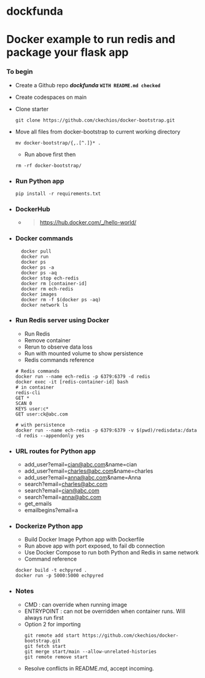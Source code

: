 # dockfunda
# Docker example to run redis and package your flask app


### To begin
- Create a Github repo ***dockfunda*** **`WITH README.md checked`**
- Create codespaces on main
- Clone starter
  ```
  git clone https://github.com/ckechios/docker-bootstrap.git
  ```
- Move all files from docker-bootstrap to current working directory
  ```
  mv docker-bootstrap/{,.[^.]}* .
  ```
  - Run above first then
  ```
  rm -rf docker-bootstrap/
  ```

- ### Run Python app
  ```
  pip install -r requirements.txt
  ```
- ### DockerHub
  - > https://hub.docker.com/_/hello-world/
- ### Docker commands
  ```
    docker pull
    docker run
    docker ps
    docker ps -a
    docker ps -aq
    docker stop ech-redis
    docker rm [container-id]
    docker rm ech-redis
    docker images
    docker rm -f $(docker ps -aq)
    docker network ls
  ```
- ### Run Redis server using Docker
  - Run Redis
  - Remove container
  - Rerun to observe data loss
  - Run with mounted volume to show persistence
  - Redis commands reference
  ```
  # Redis commands
  docker run --name ech-redis -p 6379:6379 -d redis
  docker exec -it [redis-container-id] bash
  # in container
  redis-cli
  GET *
  SCAN 0
  KEYS user:c*
  GET user:ck@abc.com    
  
  # with persistence
  docker run --name ech-redis -p 6379:6379 -v $(pwd)/redisdata:/data -d redis --appendonly yes

  ```
- ### URL routes for Python app
  - add_user?email=cian@abc.com&name=cian
  - add_user?email=charles@abc.com&name=charles
  - add_user?email=anna@abc.com&name=Anna
  - search?email=charles@abc.com
  - search?email=cian@abc.com
  - search?email=anna@abc.com
  - get_emails
  - emailbegins?email=a

- ### Dockerize Python app
  - Build Docker Image Python app with Dockerfile
  - Run above app with port exposed, to fail db connection
  - Use Docker Compose to run both Python and Redis in same network
  - Command reference
  ```
  docker build -t echpyred .
  docker run -p 5000:5000 echpyred
  ```

- ### Notes
  - CMD : can override when running image
  - ENTRYPOINT : can not be overridden when container runs. Will always run first
  - Option 2 for importing
    ```
    git remote add start https://github.com/ckechios/docker-bootstrap.git 
    git fetch start
    git merge start/main --allow-unrelated-histories 
    git remote remove start
    ```
  - Resolve conflicts in README.md, accept incoming.
